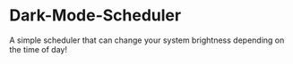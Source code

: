 # Dark-Mode-Scheduler
A simple scheduler that can change your system brightness depending on the time of day!
